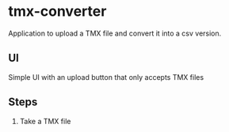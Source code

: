 # tmx-converter
Application to upload a TMX file and convert it into a csv version.

## UI
Simple UI with an upload button that only accepts TMX files

## Steps
1. Take a TMX file

